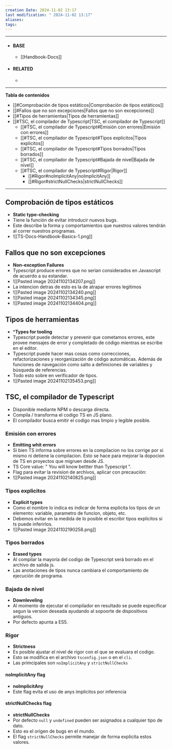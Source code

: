 ```yaml
---
creation Date: 2024-11-02 13:17
last modification: " 2024-11-02 13:17"
aliases: 
tags:
---
```

___
- #### BASE
	- [[Handbook-Docs]]
- #### RELATED
	- 
___
**Tabla de contenidos**

- [[#Comprobación de tipos estáticos|Comprobación de tipos estáticos]]
- [[#Fallos que no son excepciones|Fallos que no son excepciones]]
- [[#Tipos de herramientas|Tipos de herramientas]]
- [[#TSC, el compilador de Typescript|TSC, el compilador de Typescript]]
	- [[#TSC, el compilador de Typescript#Emisión con errores|Emisión con errores]]
	- [[#TSC, el compilador de Typescript#Tipos explicitos|Tipos explicitos]]
	- [[#TSC, el compilador de Typescript#Tipos borrados|Tipos borrados]]
	- [[#TSC, el compilador de Typescript#Bajada de nivel|Bajada de nivel]]
	- [[#TSC, el compilador de Typescript#Rigor|Rigor]]
		- [[#Rigor#noImplicitAny|noImplicitAny]]
		- [[#Rigor#strictNullChecks|strictNullChecks]]

---
## Comprobación de tipos estáticos

- **Static type-checking**
- Tiene la función de evitar introducir nuevos bugs.
- Este describe la forma y comportamientos que nuestros valores tendrán al correr nuestros programas.
- ![[TS-Docs-Handbook-Basics-1.png]]
## Fallos que no son excepciones

- **Non-exception Failures**
- Typescript produce errores que no serian considerados en Javascript de acuerdo a su estandar.
- ![[Pasted image 20241102134207.png]]
- La intencion detras de esto es la de atrapar errores legitimos
- ![[Pasted image 20241102134240.png]]
- ![[Pasted image 20241102134345.png]]
- ![[Pasted image 20241102134404.png]]
## Tipos de herramientas

- ***Types for tooling**
- Typescript puede detectar y prevenir que cometamos errores, este provee mensajes de error y completado de código mientras se escribe en el editor.
- Typescript puede hacer mas cosas como correcciones, refactorizaciones y reorganización de código automáticas. Además de funciones de navegación como salto a definiciones de variables y búsqueda de referencias.
- Todo esto sobre en verificador de tipos.
- ![[Pasted image 20241102135453.png]]
## TSC, el compilador de Typescript

- Disponible mediante NPM o descarga directa.
- Compila / transforma el codigo TS en JS plano.
- El compilador busca emitir el codigo mas limpio y legible posible.
### Emisión con errores
- **Emitting whit errors**
- Si bien TS informa sobre errores en la compilacion no los corrige por si mismo ni detiene la compilacion. Esto se hace para mejorar la dopocion de TS en proyectos que migruen desde JS.
- TS Core value: " You will know bettter than Typescript ".
- Flag para evitar la revision de archivos, aplicar con precaución:
- ![[Pasted image 20241102140825.png]]
### Tipos explicitos
- **Explicit types**
- Como el nombre lo indica es indicar de forma explicita los tipos de un elemento: variable, parametro de funcion, objeto, etc.
- Debemos evitar en la medida de lo posible el escribir tipos explicitos si ts puede inferirlos.
- ![[Pasted image 20241102190258.png]]
### Tipos borrados
- **Erased types**
- Al compilar la mayoría del codigo de Typescript será borrado en el archivo de salida js.
- Las anotaciones de tipos nunca cambiara el comportamiento de ejecución de programa.
### Bajada de nivel
- **Downleveling**
- Al momento de ejecutar el compilador en resultado se puede especificar segun la version deseada ayudando al sopoorte de dispositivos antiguos.
- Por defecto apunta a ES5.
### Rigor
- **Strictness**
- Es posible ajustar el nivel de rigor con el que se evaluara el codigo.
- Esto se modifica en el archivo `tsconfig.json` o en el `cli`.
- Las primcipales son `noImplicitAny` y `strictNullChecks`
#### noImplicitAny flag
- **noImplicitAny**
- Este flag evita el uso de anys implicitos por inferencia
#### strictNullChecks flag
- **strictNullChecks**
- Por defecto `null` y `undefined` pueden ser asignados a cualquier tipo de dato.
- Esto es el origen de bugs en el mundo.
- El flag `strictNullChecks` permite manejar de forma explicita estos valores.